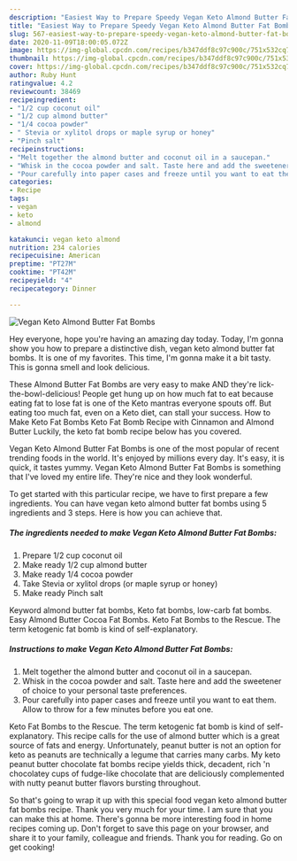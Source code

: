 ```yaml
---
description: "Easiest Way to Prepare Speedy Vegan Keto Almond Butter Fat Bombs"
title: "Easiest Way to Prepare Speedy Vegan Keto Almond Butter Fat Bombs"
slug: 567-easiest-way-to-prepare-speedy-vegan-keto-almond-butter-fat-bombs
date: 2020-11-09T18:00:05.072Z
image: https://img-global.cpcdn.com/recipes/b347ddf8c97c900c/751x532cq70/vegan-keto-almond-butter-fat-bombs-recipe-main-photo.jpg
thumbnail: https://img-global.cpcdn.com/recipes/b347ddf8c97c900c/751x532cq70/vegan-keto-almond-butter-fat-bombs-recipe-main-photo.jpg
cover: https://img-global.cpcdn.com/recipes/b347ddf8c97c900c/751x532cq70/vegan-keto-almond-butter-fat-bombs-recipe-main-photo.jpg
author: Ruby Hunt
ratingvalue: 4.2
reviewcount: 38469
recipeingredient:
- "1/2 cup coconut oil"
- "1/2 cup almond butter"
- "1/4 cocoa powder"
- " Stevia or xylitol drops or maple syrup or honey"
- "Pinch salt"
recipeinstructions:
- "Melt together the almond butter and coconut oil in a saucepan."
- "Whisk in the cocoa powder and salt. Taste here and add the sweetener of choice to your personal taste preferences."
- "Pour carefully into paper cases and freeze until you want to eat them. Allow to throw for a few minutes before you eat one."
categories:
- Recipe
tags:
- vegan
- keto
- almond

katakunci: vegan keto almond 
nutrition: 234 calories
recipecuisine: American
preptime: "PT27M"
cooktime: "PT42M"
recipeyield: "4"
recipecategory: Dinner

---
```



![Vegan Keto Almond Butter Fat Bombs](https://img-global.cpcdn.com/recipes/b347ddf8c97c900c/751x532cq70/vegan-keto-almond-butter-fat-bombs-recipe-main-photo.jpg)

Hey everyone, hope you're having an amazing day today. Today, I'm gonna show you how to prepare a distinctive dish, vegan keto almond butter fat bombs. It is one of my favorites. This time, I'm gonna make it a bit tasty. This is gonna smell and look delicious.

These Almond Butter Fat Bombs are very easy to make AND they&#39;re lick-the-bowl-delicious! People get hung up on how much fat to eat because eating fat to lose fat is one of the Keto mantras everyone spouts off. But eating too much fat, even on a Keto diet, can stall your success. How to Make Keto Fat Bombs Keto Fat Bomb Recipe with Cinnamon and Almond Butter Luckily, the keto fat bomb recipe below has you covered.

Vegan Keto Almond Butter Fat Bombs is one of the most popular of recent trending foods in the world. It's enjoyed by millions every day. It's easy, it is quick, it tastes yummy. Vegan Keto Almond Butter Fat Bombs is something that I've loved my entire life. They're nice and they look wonderful.


To get started with this particular recipe, we have to first prepare a few ingredients. You can have vegan keto almond butter fat bombs using 5 ingredients and 3 steps. Here is how you can achieve that.

<!--inarticleads1-->

##### The ingredients needed to make Vegan Keto Almond Butter Fat Bombs:

1. Prepare 1/2 cup coconut oil
1. Make ready 1/2 cup almond butter
1. Make ready 1/4 cocoa powder
1. Take  Stevia or xylitol drops (or maple syrup or honey)
1. Make ready Pinch salt


Keyword almond butter fat bombs, Keto fat bombs, low-carb fat bombs. Easy Almond Butter Cocoa Fat Bombs. Keto Fat Bombs to the Rescue. The term ketogenic fat bomb is kind of self-explanatory. 

<!--inarticleads2-->

##### Instructions to make Vegan Keto Almond Butter Fat Bombs:

1. Melt together the almond butter and coconut oil in a saucepan.
1. Whisk in the cocoa powder and salt. Taste here and add the sweetener of choice to your personal taste preferences.
1. Pour carefully into paper cases and freeze until you want to eat them. Allow to throw for a few minutes before you eat one.


Keto Fat Bombs to the Rescue. The term ketogenic fat bomb is kind of self-explanatory. This recipe calls for the use of almond butter which is a great source of fats and energy. Unfortunately, peanut butter is not an option for keto as peanuts are technically a legume that carries many carbs. My keto peanut butter chocolate fat bombs recipe yields thick, decadent, rich &#39;n chocolatey cups of fudge-like chocolate that are deliciously complemented with nutty peanut butter flavors bursting throughout. 

So that's going to wrap it up with this special food vegan keto almond butter fat bombs recipe. Thank you very much for your time. I am sure that you can make this at home. There's gonna be more interesting food in home recipes coming up. Don't forget to save this page on your browser, and share it to your family, colleague and friends. Thank you for reading. Go on get cooking!
